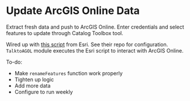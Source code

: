 # Update ArcGIS Online Data
Extract fresh data and push to ArcGIS Online. Enter credentials and select features to update through Catalog Toolbox tool. 

Wired up with [this script](https://github.com/arcpy/update-hosted-feature-service) from Esri. See their repo for configuration. ```TalktoAGOL``` module executes the Esri script to interact with ArcGIS Online.

To-do:
- Make ```renameFeatures``` function work properly
- Tighten up logic
- Add more data
- Configure to run weekly 
